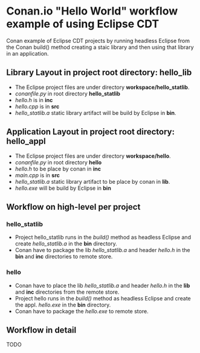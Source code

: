 # Conan.io "Hello World" workflow example of using Eclipse CDT
Conan example of Eclipse CDT projects by running headless Eclipse from the Conan build() method creating a staic library and then using that library in an application.


## Library Layout in project root directory: hello_lib
* The Eclipse project files are under directory **workspace/hello_statlib**.
* *conanfile.py* in root directory **hello_statlib**
* *hello.h* is in **inc**
* *hello.cpp* is in **src**
* *hello_statlib.a* static library artifact will be build by Eclipse in **bin**.

## Application Layout in project root directory: hello_appl
* The Eclipse project files are under directory **workspace/hello**.
* *conanfile.py* in root directory **hello**
* *hello.h* to be place by conan in **inc**
* *main.cpp* is in **src**
* *hello_statlib.a* static library artifact to be place by conan in **lib**.
* *hello.exe* will be build  by Eclipse in **bin**

## Workflow on high-level per project
### hello_statlib
* Project hello_statlib runs in the *build()* method as headless Eclipse and create *hello_statlib.a* in the **bin** directory.
* Conan have to package the lib *hello_statlib.a* and header *hello.h* in the **bin** and **inc** directories to remote store.

### hello
* Conan have to place the lib *hello_statlib.a* and header *hello.h* in the **lib** and **inc** directories from the remote store.
* Project hello runs in the *build()* method as headless Eclipse and create the appl. *hello.exe* in the **bin** directory.
* Conan have to package the *hello.exe* to remote store.


## Workflow in detail
TODO